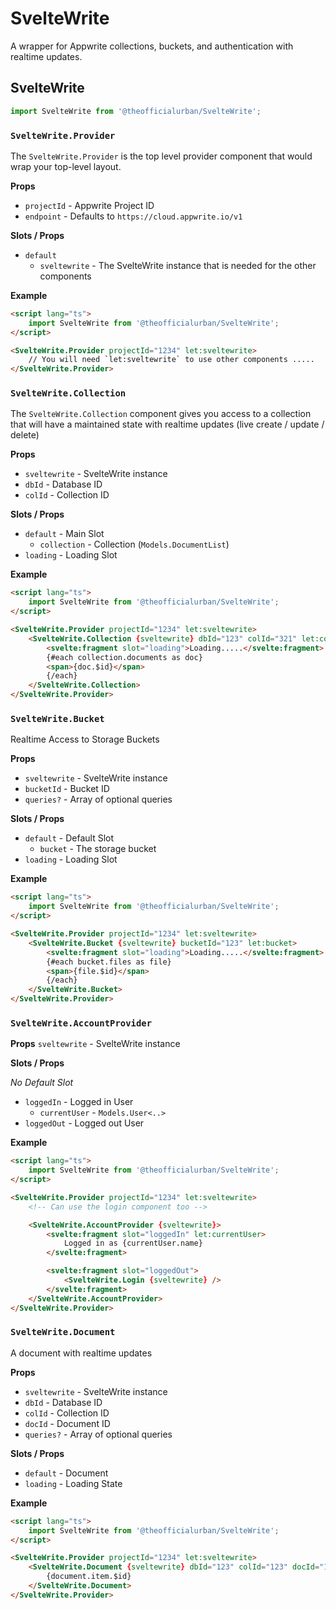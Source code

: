 # SvelteWrite

A wrapper for Appwrite collections, buckets, and authentication with realtime updates.

## SvelteWrite

```ts
import SvelteWrite from '@theofficialurban/SvelteWrite';
```

### `SvelteWrite.Provider`

The `SvelteWrite.Provider` is the top level provider component that would wrap your top-level layout.

**Props**

- `projectId` - Appwrite Project ID
- `endpoint` - Defaults to `https://cloud.appwrite.io/v1`

**Slots / Props**

- `default`
  - `sveltewrite` - The SvelteWrite instance that is needed for the other components

**Example**

```html
<script lang="ts">
	import SvelteWrite from '@theofficialurban/SvelteWrite';
</script>

<SvelteWrite.Provider projectId="1234" let:sveltewrite>
	// You will need `let:sveltewrite` to use other components .....
</SvelteWrite.Provider>
```

### `SvelteWrite.Collection`

The `SvelteWrite.Collection` component gives you access to a collection that will have a maintained state with realtime updates (live create / update / delete)

**Props**

- `sveltewrite` - SvelteWrite instance
- `dbId` - Database ID
- `colId` - Collection ID

**Slots / Props**

- `default` - Main Slot
  - `collection` - Collection (`Models.DocumentList`)
- `loading` - Loading Slot

**Example**

```html
<script lang="ts">
	import SvelteWrite from '@theofficialurban/SvelteWrite';
</script>

<SvelteWrite.Provider projectId="1234" let:sveltewrite>
	<SvelteWrite.Collection {sveltewrite} dbId="123" colId="321" let:collection>
		<svelte:fragment slot="loading">Loading.....</svelte:fragment>
		{#each collection.documents as doc}
		<span>{doc.$id}</span>
		{/each}
	</SvelteWrite.Collection>
</SvelteWrite.Provider>
```

### `SvelteWrite.Bucket`

Realtime Access to Storage Buckets

**Props**

- `sveltewrite` - SvelteWrite instance
- `bucketId` - Bucket ID
- `queries?` - Array of optional queries

**Slots / Props**

- `default` - Default Slot
  - `bucket` - The storage bucket
- `loading` - Loading Slot

**Example**

```html
<script lang="ts">
	import SvelteWrite from '@theofficialurban/SvelteWrite';
</script>

<SvelteWrite.Provider projectId="1234" let:sveltewrite>
	<SvelteWrite.Bucket {sveltewrite} bucketId="123" let:bucket>
		<svelte:fragment slot="loading">Loading.....</svelte:fragment>
		{#each bucket.files as file}
		<span>{file.$id}</span>
		{/each}
	</SvelteWrite.Bucket>
</SvelteWrite.Provider>
```

### `SvelteWrite.AccountProvider`

**Props**
`sveltewrite` - SvelteWrite instance

**Slots / Props**

_No Default Slot_

- `loggedIn` - Logged in User
  - `currentUser` - `Models.User<..>`
- `loggedOut` - Logged out User

**Example**

```html
<script lang="ts">
	import SvelteWrite from '@theofficialurban/SvelteWrite';
</script>

<SvelteWrite.Provider projectId="1234" let:sveltewrite>
	<!-- Can use the login component too -->

	<SvelteWrite.AccountProvider {sveltewrite}>
		<svelte:fragment slot="loggedIn" let:currentUser>
			Logged in as {currentUser.name}
		</svelte:fragment>

		<svelte:fragment slot="loggedOut">
			<SvelteWrite.Login {sveltewrite} />
		</svelte:fragment>
	</SvelteWrite.AccountProvider>
</SvelteWrite.Provider>
```

### `SvelteWrite.Document`

A document with realtime updates

**Props**

- `sveltewrite` - SvelteWrite instance
- `dbId` - Database ID
- `colId` - Collection ID
- `docId` - Document ID
- `queries?` - Array of optional queries

**Slots / Props**

- `default` - Document
- `loading` - Loading State

**Example**

```html
<script lang="ts">
	import SvelteWrite from '@theofficialurban/SvelteWrite';
</script>

<SvelteWrite.Provider projectId="1234" let:sveltewrite>
	<SvelteWrite.Document {sveltewrite} dbId="123" colId="123" docId="123" let:document>
		{document.item.$id}
	</SvelteWrite.Document>
</SvelteWrite.Provider>
```
